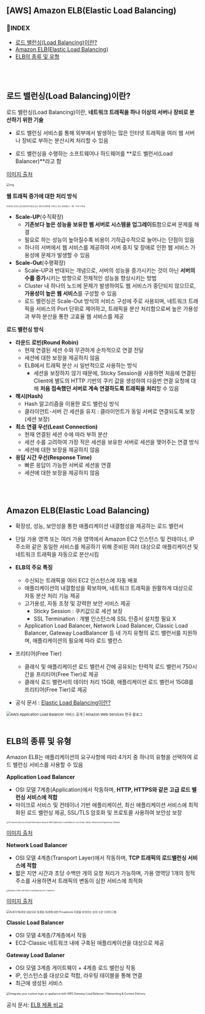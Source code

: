 <h2> [AWS] Amazon ELB(Elastic Load Balancing)</h2>



<h3>📌INDEX</h3> 

- [로드 밸런싱(Load Balancing)이란?](#로드-밸런싱load-balancing이란)
- [Amazon ELB(Elastic Load Balancing)](#amazon-elbelastic-load-balancing)
- [ELB의 종류 및 유형](#elb의-종류-및-유형)

<br>

<br>

<h2>로드 밸런싱(Load Balancing)이란?</h2>

로드 밸런싱(Load Balancing)이란, **네트워크 트래픽을 하나 이상의 서버나 장비로 분산하기 위한 기술**

- 로드 밸런싱 서비스를 통해 외부에서 발생하는 많은 인터넷 트래픽을 여러 웹 서버나 장비로 부하는 분산시켜 처리할 수 있음

- 로드 밸런싱을 수행하는 소프트웨어나 하드웨어를 **로드 밸런서(Load Balancer)**라고 함



[이미지 출처](https://prev.github.io/posts/네이버-오픈소스로-확장성-있는-아키텍처를-1편/)

<img src="https://prev.github.io/attachs/scalable-architecture1/loadbalancer.png" alt="img" style="zoom: 50%;" />







**웹  트래픽 증가에 대한 처리 방식**



<img src="https://prev.github.io/attachs/scalable-architecture1/scale_up_out.png" alt="네이버 오픈소스를 활용하여 확장성 있는 서버 아키텍처를 구축하고 성능 개선해보기 - 1편 - Prev's Blog" style="zoom: 33%;" />



- **Scale-UP**(수직확장)
  - **기존보다 높은 성능을 보유한 웹 서버로 시스템을 업그레이드**함으로써 문제를 해결
  - 필요로 하는 성능이 높아질수록 비용이 기하급수적으로 늘어나는 단점이 있음
  - 하나의 서버에서 웹 서비스를 제공하여 서버 중지 및 장애로 인한 웹 서비스 가용성에 문제가 발생할 수 있음
- **Scale-Out**(수평확장)
  - Scale-UP과 반대되는 개념으로, 서버의 성능을 증가시키는 것이 아닌 **서버의 수를 증가**시키는 방향으로 전체적인 성능을 향상시키는 방법
  - Cluster 내 하나의 노드에 문제가 발생하여도 웹 서비스가 중단되지 않으므로, **가용성이 높은 웹 서비스**를 구성할 수 있음
  - 로드 밸런싱은 Scale-Out 방식의 서비스 구성에 주로 사용되며, 네트워크 트래픽을 서비스의 Port 단위로 제어하고, 트래픽을 분산 처리함으로써 높은 가용성과 부하 분산을 통한 고효율 웹 서비스를 제공



**로드 밸런싱 방식**

- **라운드 로빈(Round Robin)**
  - 현재 연결된 세션 수와 무관하게 순차적으로 연결 전달
  - 세션에 대한 보장을 제공하지 않음
  - ELB에서 트래픽 분산 시 일반적으로 사용하는 방식
    - 세션을 보장하지 않기 때문에, Sticky Session을 사용하면 처음에 연결된 Client에 별도의 HTTP 기반의 쿠키 값을 생성하여 다음번 연결 요청에 대해 **처음 접속했던 서버로 계속 연결하도록 트래픽을 처리**할 수 있음
- **해시(Hash)**
  - Hash 알고리즘을 이용한 로드 밸런싱 방식
  - 클라이언트-서버 간 세션을 유지 : 클라이언트가 동일 서버로 연결되도록 보장(세션 보장)
- **최소 연결 우선(Least Connection)**
  - 현재 연결된 세션 수에 따라 부하 분산
  - 세션 수를 고려하여 가장 작은 세션을 보유한 서버로 세션을 맺어주는 연결 방식
  - 세션에 대한 보장을 제공하지 않음
- **응답 시간 우선(Response Time)**
  - 빠른 응답이 가능한 서버로 세션을 연결
  - 세션에 대한 보장을 제공하지 않음

<br>

<br>

<h2>Amazon ELB(Elastic Load Balancing)</h2>

- 확장성, 성능, 보안성을 통한 애플리케이션 내결함성을 제공하는 로드 밸런서
- 단일 가용 영역 또는 여러 가용 영역에서 Amazon EC2 인스턴스 및 컨테이너, IP 주소와 같은 동일한 서비스를 제공하기 위해 준비된 여러 대상으로 애플리케이션 및 네트워크 트래픽을 자동으로 분산시킴

- **ELB의 주요 특징**
  - 수신되는 트래픽을 여러 EC2 인스턴스에 자동 배포
  - 애플리케이션의 내결함성을 확보하며, 네트워크 트래픽을 원활하게 대상으로 자동 분산 처리 기능 제공
  - 고가용성, 자동 조정 및 강력한 보안 서비스 제공
    - Sticky Session : 쿠키값으로 세션 보장
    - SSL Termination : 개별 인스턴스에 SSL 인증서 설치할 필요 X
  - Application Load Balancer, Network Load Balancer, Classic Load Balancer, Gateway LoadBalancer 등 네 가지 유형의 로드 밸런서를 지원하며, 애플리케이션의 필요에 따라 로드 밸런스
- 프리티어(Free Tier)
  - 클래식 및 애플리케이션 로드 밸런서 간에 공유되는 탄력적 로드 밸런서 750시간을 프리티어(Free Tier)로 제공
  - 클래식 로드 밸런서의 데이터 처리 15GB, 애플리케이션 로드 밸런서 15GB를 프리티어(Free Tier)로 제공
- 공식 문서 : [Elastic Load Balancing이란?](https://docs.aws.amazon.com/ko_kr/elasticloadbalancing/latest/userguide/what-is-load-balancing.html)



<img src="https://media.amazonwebservices.com/blog/2016/alb_routing_1.png" alt="AWS Application Load Balancer 서비스 공개 | Amazon Web Services 한국 블로그" style="zoom: 67%;" />

<br>

<br>

<h2>ELB의 종류 및 유형</h2>

Amazon ELB는 애플리케이션의 요구사항에 따라 4가지 중 하나의 유형을 선택하여 로드 밸런싱 서비스를 사용할 수 있음



**Application Load Balancer**

- OSI 모델 7계층(Application)에서 작동하며, **HTTP, HTTPS와 같은 고급 로드 밸런싱 서비스에 적합**
- 마이크로 서비스 및 컨테이너 기반 애플리케이션, 최신 애플리케이션 서비스에 최적화된 로드 밸런싱 제공, SSL/TLS 암호화 및 프로토콜 사용하여 보안성 보장

<img src="https://miro.medium.com/max/1200/0*UCFdX5MLOV2Pt3bL" alt="10 reasons why you should think about using an AWS Application Load Balancer  | by Florian Jakob | Ankercloud Engineering | Medium" style="zoom: 33%;" />

[이미지 출처](https://medium.com/ankercloud-engineering/10-reasons-why-you-should-think-about-using-an-aws-application-loadbalancer-945f57816c34)



**Network Load Balancer**

- OSI 모델 4계층(Transport Layer)에서 작동하며, **TCP 트래픽의 로드밸런싱 서비스에 적합**
- 짧은 지연 시간과 초당 수백만 개의 요청 처리가 가능하며, 가용 영역당 1개의 정적 주소를 사용하면서 트래픽의 변동이 심한 서비스에 최적화

<img src="https://res.cloudinary.com/hy4kyit2a/f_auto,fl_lossy,q_70/learn/modules/aws-application-deployment-and-monitoring/distribute-traffic-with-elastic-load-balancing/images/ff9ea83eed1829d66798972337355344_c-963-eaf-0-5733-434-e-b-3-f-6-0-a-5-c-6-aad-6-ca-4.png" alt="Distribute Traffic with Elastic Load Balancing Unit | Salesforce" style="zoom:30%;" />

[이미지 출처](https://trailhead.salesforce.com/ko/content/learn/modules/aws-application-deployment-and-monitoring/distribute-traffic-with-elastic-load-balancing)

<img src="https://d2908q01vomqb2.cloudfront.net/5b384ce32d8cdef02bc3a139d4cac0a22bb029e8/2021/09/22/Picture1-3.png" alt="ALB가 NLB의 대상으로 등록된 ALB에 대한 PrivateLink 지원을 보여주는 상위 수준 다이어그램" style="zoom: 50%;" />



**Classic Load Balancer**

- OSI 모델 4계층/7계층에서 작동
- EC2-Classic 네트워크 내에 구축된 애플리케이션을 대상으로 제공





**Gateway Load Balaner**

- OSI 모델 3계층 게이트웨이 + 4계층 로드 밸런싱 작동
- IP, 인스턴스를 대상으로 적합, 라우팅 테이블을 통해 연결
- 최근에 생성된 서비스

<img src="https://d2908q01vomqb2.cloudfront.net/5b384ce32d8cdef02bc3a139d4cac0a22bb029e8/2020/11/14/GWLB-Overview-1024x351.png" alt="Integrate your custom logic or appliance with AWS Gateway Load Balancer |  Networking & Content Delivery" style="zoom:50%;" />





공식 문서: [ELB 제품 비교](https://aws.amazon.com/ko/elasticloadbalancing/features/#Product_comparisons)

<br>

<br>